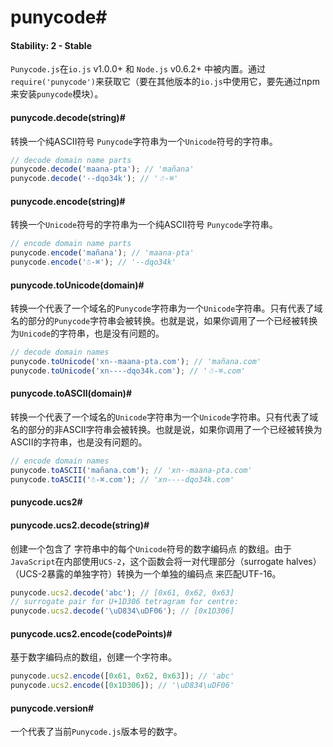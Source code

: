 # punycode#

#### Stability: 2 - Stable

`Punycode.js`在`io.js` v1.0.0+ 和 `Node.js` v0.6.2+ 中被内置。通过`require('punycode')`来获取它（要在其他版本的`io.js`中使用它，要先通过npm来安装`punycode`模块）。

#### punycode.decode(string)#

转换一个纯ASCII符号 `Punycode`字符串为一个`Unicode`符号的字符串。

```js
// decode domain name parts
punycode.decode('maana-pta'); // 'mañana'
punycode.decode('--dqo34k'); // '☃-⌘'
```

#### punycode.encode(string)#

转换一个`Unicode`符号的字符串为一个纯ASCII符号 `Punycode`字符串。

```js
// encode domain name parts
punycode.encode('mañana'); // 'maana-pta'
punycode.encode('☃-⌘'); // '--dqo34k'
```

#### punycode.toUnicode(domain)#

转换一个代表了一个域名的`Punycode`字符串为一个`Unicode`字符串。只有代表了域名的部分的`Punycode`字符串会被转换。也就是说，如果你调用了一个已经被转换为`Unicode`的字符串，也是没有问题的。

```js
// decode domain names
punycode.toUnicode('xn--maana-pta.com'); // 'mañana.com'
punycode.toUnicode('xn----dqo34k.com'); // '☃-⌘.com'
```

#### punycode.toASCII(domain)#

转换一个代表了一个域名的`Unicode`字符串为一个`Unicode`字符串。只有代表了域名的部分的非ASCII字符串会被转换。也就是说，如果你调用了一个已经被转换为ASCII的字符串，也是没有问题的。

```js
// encode domain names
punycode.toASCII('mañana.com'); // 'xn--maana-pta.com'
punycode.toASCII('☃-⌘.com'); // 'xn----dqo34k.com'
```

#### punycode.ucs2#
#### punycode.ucs2.decode(string)#


创建一个包含了 字符串中的每个`Unicode`符号的数字编码点 的数组。由于`JavaScript`在内部使用`UCS-2`，这个函数会将一对代理部分（surrogate halves）（UCS-2暴露的单独字符）转换为一个单独的编码点 来匹配UTF-16。

```js
punycode.ucs2.decode('abc'); // [0x61, 0x62, 0x63]
// surrogate pair for U+1D306 tetragram for centre:
punycode.ucs2.decode('\uD834\uDF06'); // [0x1D306]
```

#### punycode.ucs2.encode(codePoints)#

基于数字编码点的数组，创建一个字符串。

```js
punycode.ucs2.encode([0x61, 0x62, 0x63]); // 'abc'
punycode.ucs2.encode([0x1D306]); // '\uD834\uDF06'
```

#### punycode.version#

一个代表了当前`Punycode.js`版本号的数字。